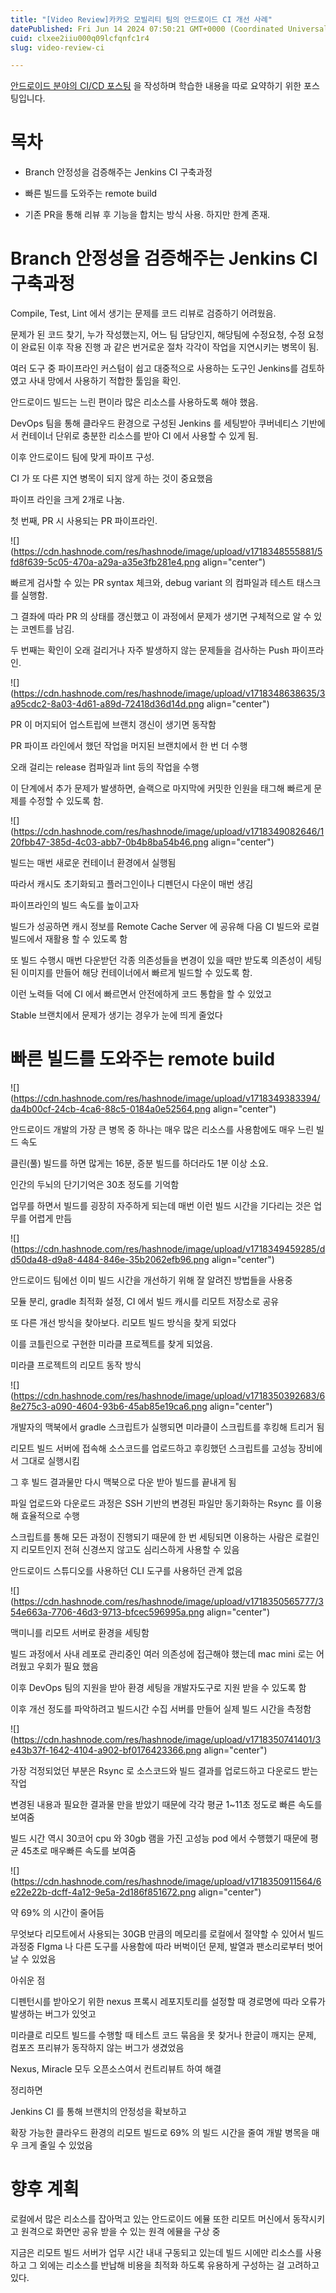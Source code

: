 ```yaml
---
title: "[Video Review]카카오 모빌리티 팀의 안드로이드 CI 개선 사례"
datePublished: Fri Jun 14 2024 07:50:21 GMT+0000 (Coordinated Universal Time)
cuid: clxee2iiu000q09lcfqnfc1r4
slug: video-review-ci

---
```


[안드로이드 분야의 CI/CD 포스팅](https://hashnode.com/preview/666bb7b91328932b05ad0178) 을 작성하며 학습한 내용을 따로 요약하기 위한 포스팅입니다.

# 목차

* Branch 안정성을 검증해주는 Jenkins CI 구축과정
    
* 빠른 빌드를 도와주는 remote build
    
* 기존 PR을 통해 리뷰 후 기능을 합치는 방식 사용. 하지만 한계 존재.
    

# Branch 안정성을 검증해주는 Jenkins CI 구축과정

Compile, Test, Lint 에서 생기는 문제를 코드 리뷰로 검증하기 어려웠음.

문제가 된 코드 찾기, 누가 작성했는지, 어느 팀 담당인지, 해당팀에 수정요청, 수정 요청이 완료된 이후 작용 진행 과 같은 번거로운 절차 각각이 작업을 지연시키는 병목이 됨.

여러 도구 중 파이프라인 커스텀이 쉽고 대중적으로 사용하는 도구인 Jenkins를 검토하였고 사내 망에서 사용하기 적합한 툴임을 확인.

안드로이드 빌드는 느린 편이라 많은 리소스를 사용하도록 해야 했음.

DevOps 팀을 통해 클라우드 환경으로 구성된 Jenkins 를 세팅받아 쿠버네티스 기반에서 컨테이너 단위로 충분한 리소스를 받아 CI 에서 사용할 수 있게 됨.

이후 안드로이드 팀에 맞게 파이프 구성.

CI 가 또 다른 지연 병목이 되지 않게 하는 것이 중요했음

파이프 라인을 크게 2개로 나눔.

첫 번째, PR 시 사용되는 PR 파이프라인.

![](https://cdn.hashnode.com/res/hashnode/image/upload/v1718348555881/5fd8f639-5c05-470a-a29a-a35e3fb281e4.png align="center")

빠르게 검사할 수 있는 PR syntax 체크와, debug variant 의 컴파일과 테스트 태스크를 실행함.

그 결좌에 따라 PR 의 상태를 갱신했고 이 과정에서 문제가 생기면 구체적으로 알 수 있는 코멘트를 남김.

두 번째는 확인이 오래 걸리거나 자주 발생하지 않는 문제들을 검사하는 Push 파이프라인.

![](https://cdn.hashnode.com/res/hashnode/image/upload/v1718348638635/3a95cdc2-8a03-4d61-a89d-72418d36d14d.png align="center")

PR 이 머지되어 업스트립에 브랜치 갱신이 생기면 동작함

PR 파이프 라인에서 했던 작업을 머지된 브랜치에서 한 번 더 수행

오래 걸리는 release 컴파일과 lint 등의 작업을 수행

이 단계에서 추가 문제가 발생하면, 슬랙으로 마지막에 커밋한 인원을 태그해 빠르게 문제를 수정할 수 있도록 함.

![](https://cdn.hashnode.com/res/hashnode/image/upload/v1718349082646/120fbb47-385d-4c03-abb7-0b4b8ba54b46.png align="center")

빌드는 매번 새로운 컨테이너 환경에서 실행됨

따라서 캐시도 초기화되고 플러그인이나 디펜던시 다운이 매번 생김

파이프라인의 빌드 속도를 높이고자

빌드가 성공하면 캐시 정보를 Remote Cache Server 에 공유해 다음 CI 빌드와 로컬 빌드에서 재활용 할 수 있도록 함

또 빌드 수행시 매번 다운받던 각종 의존성들을 변경이 있을 때만 받도록 의존성이 세팅된 이미지를 만들어 해당 컨테이너에서 빠르게 빌드할 수 있도록 함.

이런 노력들 덕에 CI 에서 빠르면서 안전에하게 코드 통합을 할 수 있었고

Stable 브랜치에서 문제가 생기는 경우가 눈에 띄게 줄었다

# 빠른 빌드를 도와주는 remote build

![](https://cdn.hashnode.com/res/hashnode/image/upload/v1718349383394/da4b00cf-24cb-4ca6-88c5-0184a0e52564.png align="center")

안드로이드 개발의 가장 큰 병목 중 하나는 매우 많은 리소스를 사용함에도 매우 느린 빌드 속도

클린(풀) 빌드를 하면 많게는 16분, 증분 빌드를 하더라도 1분 이상 소요.

인간의 두뇌의 단기기억은 30초 정도를 기억함

업무를 하면서 빌드를 굉장히 자주하게 되는데 매번 이런 빌드 시간을 기다리는 것은 업무를 어렵게 만듬

![](https://cdn.hashnode.com/res/hashnode/image/upload/v1718349459285/dd50da48-d9a8-4484-846e-35b2062efb96.png align="center")

안드로이드 팀에선 이미 빌드 시간을 개선하기 위해 잘 알려진 방법들을 사용중

모듈 분리, gradle 최적화 설정, CI 에서 빌드 캐시를 리모트 저장소로 공유

또 다른 개선 방식을 찾아보다. 리모트 빌드 방식을 찾게 되었다

이를 코틀린으로 구현한 미라클 프로젝트를 찾게 되었음.

미라클 프로젝트의 리모트 동작 방식

![](https://cdn.hashnode.com/res/hashnode/image/upload/v1718350392683/68e275c3-a090-4604-93b6-45ab85e19ca6.png align="center")

개발자의 맥북에서 gradle 스크립트가 실행되면 미라클이 스크립트를 후킹해 트리거 됨

리모트 빌드 서버에 접속해 소스코드를 업로드하고 후킹했던 스크립트를 고성능 장비에서 그대로 실행시킴

그 후 빌드 결과물만 다시 맥북으로 다운 받아 빌드를 끝내게 됨

파일 업로드와 다운로드 과정은 SSH 기반의 변경된 파일만 동기화하는 Rsync 를 이용해 효율적으로 수행

스크립트를 통해 모든 과정이 진행되기 때문에 한 번 세팅되면 이용하는 사람은 로컬인지 리모트인지 전혀 신경쓰지 않고도 심리스하게 사용할 수 있음

안드로이드 스튜디오를 사용하던 CLI 도구를 사용하던 관계 없음

![](https://cdn.hashnode.com/res/hashnode/image/upload/v1718350565777/354e663a-7706-46d3-9713-bfcec596995a.png align="center")

맥미니를 리모트 서버로 환경을 세팅함

빌드 과정에서 사내 레포로 관리중인 여러 의존성에 접근해야 했는데 mac mini 로는 어려웠고 우회가 필요 했음

이후 DevOps 팀의 지원을 받아 환경 세팅을 개발자도구로 지원 받을 수 있도록 함

이후 개선 정도를 파악하려고 빌드시간 수집 서버를 만들어 실제 빌드 시간을 측정함

![](https://cdn.hashnode.com/res/hashnode/image/upload/v1718350741401/3e43b37f-1642-4104-a902-bf0176423366.png align="center")

가장 걱정되었던 부분은 Rsync 로 소스코드와 빌드 결과를 업로드하고 다운로드 받는 작업

변경된 내용과 필요한 결과물 만을 받았기 때문에 각각 평균 1~11초 정도로 빠른 속도를 보여줌

빌드 시간 역시 30코어 cpu 와 30gb 램을 가진 고성능 pod 에서 수행했기 때문에 평균 45초로 매우빠른 속도를 보여줌

![](https://cdn.hashnode.com/res/hashnode/image/upload/v1718350911564/6e22e22b-dcff-4a12-9e5a-2d186f851672.png align="center")

약 69% 의 시간이 줄어듬

무엇보다 리모트에서 사용되는 30GB 만큼의 메모리를 로컬에서 절약할 수 있어서 빌드 과정중 FIgma 나 다른 도구를 사용함에 따라 버벅이던 문제, 발열과 팬소리로부터 벗어날 수 있었음

아쉬운 점

디펜턴시를 받아오기 위한 nexus 프록시 레포지토리를 설정할 때 경로명에 따라 오류가 발생하는 버그가 있엇고

미라클로 리모트 빌드를 수행할 때 테스트 코드 묶음을 못 찾거나 한글이 깨지는 문제, 컴포즈 프리뷰가 동작하지 않는 버그가 생겼었음

Nexus, Miracle 모두 오픈소스여서 컨트리뷰트 하여 해결

정리하면

Jenkins CI 를 통해 브랜치의 안정성을 확보하고

확장 가능한 클라우드 환경의 리모트 빌드로 69% 의 빌드 시간을 줄여 개발 병목을 매우 크게 줄일 수 있었음

# 향후 계획

로컬에서 많은 리소스를 잡아먹고 있는 안드로이드 에뮬 또한 리모트 머신에서 동작시키고 원격으로 화면만 공유 받을 수 있는 원격 에뮬을 구상 중

지금은 리모트 빌드 서버가 업무 시간 내내 구동되고 있는데 빌드 시에만 리소스를 사용하고 그 외에는 리소스를 반납해 비용을 최적화 하도록 유용하게 구성하는 걸 고려하고 있다.